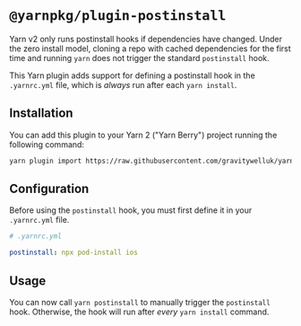 # `@yarnpkg/plugin-postinstall`

Yarn v2 only runs postinstall hooks if dependencies have changed. Under the zero install model, cloning a repo with cached dependencies for the first time and running `yarn` does not trigger the standard `postinstall` hook.

This Yarn plugin adds support for defining a postinstall hook in the `.yarnrc.yml` file, which is *always* run after each `yarn install`.

## Installation

You can add this plugin to your Yarn 2 ("Yarn Berry") project running the following command:

```bash
yarn plugin import https://raw.githubusercontent.com/gravitywelluk/yarn-plugin-postinstall/master/bundles/%40yarnpkg/plugin-postinstall.js
```

## Configuration

Before using the `postinstall` hook, you must first define it in your `.yarnrc.yml` file.

```yaml
# .yarnrc.yml

postinstall: npx pod-install ios
```

## Usage

You can now call `yarn postinstall` to manually trigger the `postinstall` hook. Otherwise, the hook will run after *every* `yarn install` command.
